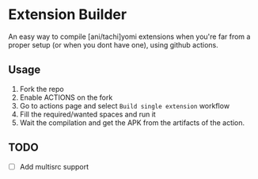 # Extension Builder
An easy way to compile [ani/tachi]yomi extensions when you're far from a proper setup (or when you dont have one), using github actions.

## Usage

 1. Fork the repo
 2. Enable ACTIONS on the fork
 3. Go to actions page and select `Build single extension` workflow
 4. Fill the required/wanted spaces and run it
 5. Wait the compilation and get the APK from the artifacts of the action.

## TODO

 - [ ] Add multisrc support
